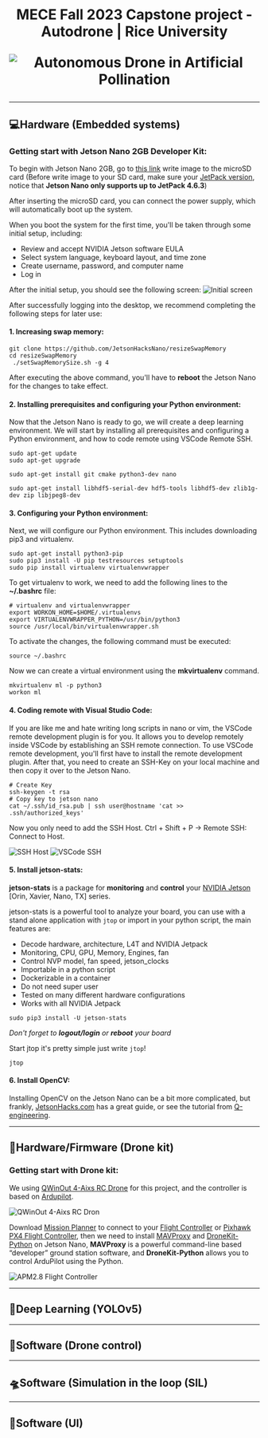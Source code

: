 <h1 align="center">
<b>MECE Fall 2023 Capstone project - Autodrone | Rice University</b>

![Autonomous Drone in Artificial Pollination](https://github.com/Rice-MECE-Capstone-Projects/Autodrone/blob/main/Photos/Autonomous%20Drone%20in%20Artificial%20Pollination.png)

-----------------------------------------------------------------------------------------------

## :computer:Hardware (Embedded systems)
### Getting start with Jetson Nano 2GB Developer Kit:

To begin with Jetson Nano 2GB, go to [this link](https://developer.nvidia.com/embedded/learn/get-started-jetson-nano-2gb-devkit#write) write image to the microSD card (Before write image to your SD card, make sure your [JetPack version](https://developer.nvidia.com/embedded/jetpack-archive), notice that **Jetson Nano only supports up to JetPack 4.6.3**)

After inserting the microSD card, you can connect the power supply, which will automatically boot up the system.

When you boot the system for the first time, you'll be taken through some initial setup, including:

- Review and accept NVIDIA Jetson software EULA
- Select system language, keyboard layout, and time zone
- Create username, password, and computer name
- Log in

After the initial setup, you should see the following screen:
![Initial screen](https://gilberttanner.com/content/images/2020/08/initial_screen.png)

After successfully logging into the desktop, we recommend completing the following steps for later use:

#### 1. Increasing swap memory:

```
git clone https://github.com/JetsonHacksNano/resizeSwapMemory
cd resizeSwapMemory
 ./setSwapMemorySize.sh -g 4
```

After executing the above command, you'll have to **reboot** the Jetson Nano for the changes to take effect.

#### 2. Installing prerequisites and configuring your Python environment:

Now that the Jetson Nano is ready to go, we will create a deep learning environment. We will start by installing all prerequisites and configuring a Python environment, and how to code remote using VSCode Remote SSH.

```
sudo apt-get update
sudo apt-get upgrade

sudo apt-get install git cmake python3-dev nano

sudo apt-get install libhdf5-serial-dev hdf5-tools libhdf5-dev zlib1g-dev zip libjpeg8-dev
```

#### 3. Configuring your Python environment:

Next, we will configure our Python environment. This includes downloading pip3 and virtualenv.

```
sudo apt-get install python3-pip
sudo pip3 install -U pip testresources setuptools
sudo pip install virtualenv virtualenvwrapper
```

To get virtualenv to work, we need to add the following lines to the **~/.bashrc** file:

```
# virtualenv and virtualenvwrapper
export WORKON_HOME=$HOME/.virtualenvs
export VIRTUALENVWRAPPER_PYTHON=/usr/bin/python3
source /usr/local/bin/virtualenvwrapper.sh
```

To activate the changes, the following command must be executed:

```
source ~/.bashrc
```

Now we can create a virtual environment using the **mkvirtualenv** command.

```
mkvirtualenv ml -p python3
workon ml
```

#### 4. Coding remote with Visual Studio Code:

If you are like me and hate writing long scripts in nano or vim, the VSCode remote development plugin is for you. It allows you to develop remotely inside VSCode by establishing an SSH remote connection.
To use VSCode remote development, you'll first have to install the remote development plugin. After that, you need to create an SSH-Key on your local machine and then copy it over to the Jetson Nano.

```
# Create Key
ssh-keygen -t rsa
# Copy key to jetson nano
cat ~/.ssh/id_rsa.pub | ssh user@hostname 'cat >> .ssh/authorized_keys'
```

Now you only need to add the SSH Host. Ctrl + Shift + P -> Remote SSH: Connect to Host.

![SSH Host](https://gilberttanner.com/content/images/2020/03/grafik-5.png)
![VSCode SSH](https://gilberttanner.com/content/images/2020/08/vscode_remote_control.PNG)

#### 5. Install jetson-stats:

**jetson-stats** is a package for **monitoring** and **control** your [NVIDIA Jetson](https://developer.nvidia.com/buy-jetson) [Orin, Xavier, Nano, TX] series.

jetson-stats is a powerful tool to analyze your board, you can use with a stand alone application with `jtop` or import in your python script, the main features are:

- Decode hardware, architecture, L4T and NVIDIA Jetpack
- Monitoring, CPU, GPU, Memory, Engines, fan
- Control NVP model, fan speed, jetson_clocks
- Importable in a python script
- Dockerizable in a container
- Do not need super user
- Tested on many different hardware configurations
- Works with all NVIDIA Jetpack

```
sudo pip3 install -U jetson-stats
```

_Don't forget to **logout/login** or **reboot** your board_

Start jtop it's pretty simple just write `jtop`!

```
jtop
```

#### 6. Install OpenCV:
Installing OpenCV on the Jetson Nano can be a bit more complicated, but frankly, [JetsonHacks.com](https://jetsonhacks.com/) has a great guide, or see the tutorial from [Q-engineering](https://qengineering.eu/install-opencv-4.5-on-jetson-nano.html).

-----------------------------------------------------------------------------------------------
## :helicopter:Hardware/Firmware (Drone kit)
### Getting start with Drone kit:
We using [QWinOut 4-Aixs RC Drone](https://www.amazon.com/dp/B082PN8C98?ref_=cm_sw_r_cp_ud_dp_FE0D8ZMAWQRE5JXRX8X8) for this project, and the controller is based on [Ardupilot](https://ardupilot.org/dev/docs/learning-ardupilot-introduction.html). 

![QWinOut 4-Aixs RC Dron](https://m.media-amazon.com/images/I/61ZRX0IbxFL._AC_SL1000_.jpg)

Download [Mission Planner](https://ardupilot.org/planner/docs/mission-planner-installation.html) to connect to your [Flight Controller](https://a.co/d/29JsbCW) or [Pixhawk PX4 Flight Controller](https://a.co/d/iWNnGU8), then we need to install [MAVProxy](https://pypi.org/project/MAVProxy/) and [DroneKit-Python](https://github.com/dronekit/dronekit-python/) on Jetson Nano, **MAVProxy** is a powerful command-line based “developer” ground station software, and **DroneKit-Python** allows you to control ArduPilot using the Python.

![APM2.8 Flight Controller](https://i.ebayimg.com/images/g/-5EAAOSwpOxhHMsS/s-l500.jpg)

-----------------------------------------------------------------------------------------------
## :sunflower:Deep Learning (YOLOv5)

-----------------------------------------------------------------------------------------------
## :rocket:Software (Drone control)

-----------------------------------------------------------------------------------------------
## :flying_saucer:Software (Simulation in the loop (SIL)

-----------------------------------------------------------------------------------------------
## :iphone:Software (UI)
